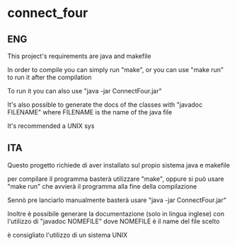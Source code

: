 # connect_four

<!--
#groups
Sapienza

#languages
Java

#frames and libs

-->

## ENG

This project's requirements are java and makefile

In order to compile you can simply run "make",
or you can use "make run" to run it after the compilation

To run it you can also use "java -jar ConnectFour.jar"

It's also possible to generate the docs of the classes
with "javadoc FILENAME" where FILENAME is the name of the java file

It's recommended a UNIX sys

## ITA

Questo progetto richiede di aver installato sul propio sistema java e makefile

per compilare il programma basterà utilizzare "make", oppure
si può usare "make run" che avvierà il programma alla fine della compilazione

Sennò pre lanciarlo manualmente basterà usare "java -jar ConnectFour.jar"

Inoltre è possibile generare la documentazione (solo in lingua inglese)
con l'utilizzo di "javadoc NOMEFILE" dove NOMEFILE è il name del file scelto 

è consigliato l'utilizzo di un sistema UNIX
